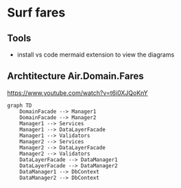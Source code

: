 # Surf fares

## Tools

- install vs code mermaid extension to view the diagrams

## Archtitecture Air.Domain.Fares

https://www.youtube.com/watch?v=t6i0XJQoKnY



```mermaid
graph TD
    DomainFacade --> Manager1
    DomainFacade --> Manager2
    Manager1 --> Services
    Manager1 --> DataLayerFacade
    Manager1 --> Validators
    Manager2 --> Services
    Manager2 --> DataLayerFacade
    Manager2 --> Validators
    DataLayerFacade --> DataManager1
    DataLayerFacade --> DataManager2
    DataManager1 --> DbContext
    DataManager2 --> DbContext
```
